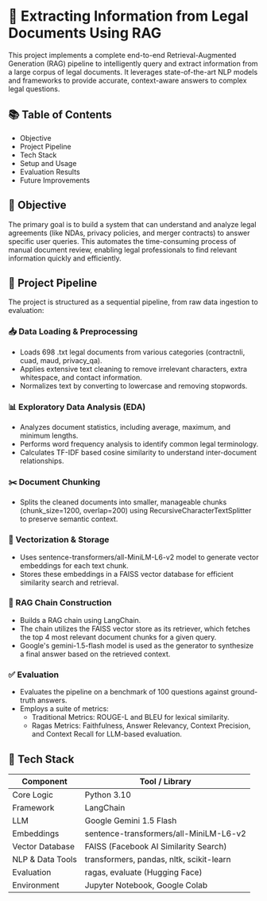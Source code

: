 # 📄 Extracting Information from Legal Documents Using RAG

This project implements a complete end-to-end Retrieval-Augmented Generation (RAG) pipeline to intelligently query and extract information from a large corpus of legal documents. It leverages state-of-the-art NLP models and frameworks to provide accurate, context-aware answers to complex legal questions.

## 📚 Table of Contents
- Objective  
- Project Pipeline  
- Tech Stack  
- Setup and Usage  
- Evaluation Results  
- Future Improvements  

## 🎯 Objective
The primary goal is to build a system that can understand and analyze legal agreements (like NDAs, privacy policies, and merger contracts) to answer specific user queries. This automates the time-consuming process of manual document review, enabling legal professionals to find relevant information quickly and efficiently.

## 🔁 Project Pipeline
The project is structured as a sequential pipeline, from raw data ingestion to evaluation:

### 📥 Data Loading & Preprocessing
- Loads 698 .txt legal documents from various categories (contractnli, cuad, maud, privacy_qa).
- Applies extensive text cleaning to remove irrelevant characters, extra whitespace, and contact information.
- Normalizes text by converting to lowercase and removing stopwords.

### 📊 Exploratory Data Analysis (EDA)
- Analyzes document statistics, including average, maximum, and minimum lengths.
- Performs word frequency analysis to identify common legal terminology.
- Calculates TF-IDF based cosine similarity to understand inter-document relationships.

### ✂️ Document Chunking
- Splits the cleaned documents into smaller, manageable chunks (chunk_size=1200, overlap=200) using RecursiveCharacterTextSplitter to preserve semantic context.

### 🧠 Vectorization & Storage
- Uses sentence-transformers/all-MiniLM-L6-v2 model to generate vector embeddings for each text chunk.
- Stores these embeddings in a FAISS vector database for efficient similarity search and retrieval.

### 🔗 RAG Chain Construction
- Builds a RAG chain using LangChain.
- The chain utilizes the FAISS vector store as its retriever, which fetches the top 4 most relevant document chunks for a given query.
- Google's gemini-1.5-flash model is used as the generator to synthesize a final answer based on the retrieved context.

### ✅ Evaluation
- Evaluates the pipeline on a benchmark of 100 questions against ground-truth answers.
- Employs a suite of metrics:  
  - Traditional Metrics: ROUGE-L and BLEU for lexical similarity.  
  - Ragas Metrics: Faithfulness, Answer Relevancy, Context Precision, and Context Recall for LLM-based evaluation.

## 🧰 Tech Stack

| Component          | Tool / Library                          |
|--------------------|------------------------------------------|
| Core Logic         | Python 3.10                              |
| Framework          | LangChain                                |
| LLM                | Google Gemini 1.5 Flash                  |
| Embeddings         | sentence-transformers/all-MiniLM-L6-v2   |
| Vector Database    | FAISS (Facebook AI Similarity Search)    |
| NLP & Data Tools   | transformers, pandas, nltk, scikit-learn |
| Evaluation         | ragas, evaluate (Hugging Face)           |
| Environment        | Jupyter Notebook, Google Colab           |

